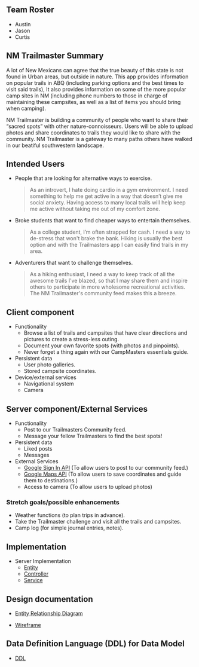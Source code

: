 ## Team Roster
* Austin
* Jason
* Curtis

## NM Trailmaster Summary 

A lot of New Mexicans can agree that the true beauty of this state is not found in Urban areas, but outside in nature. 
This app provides information on popular trails in ABQ (including parking options and the best times to visit said trails), It also provides information on some of the more popular camp sites in NM (including phone numbers to those in charge of maintaining these campsites, as well as a list of items you should bring when camping). 

NM Trailmaster is building a community of people who want to share their “sacred spots” with other nature-connoisseurs. Users will be able to upload photos and share coordinates to trails they would like to share with the community. NM Trailmaster is a gateway to many paths others have walked in our beatiful southwestern landscape.

## Intended Users

* People that are looking for alternative ways to exercise.
	> As an introvert, I hate doing cardio in a gym environment. I need something to help me get active in a way that doesn’t give me social anxiety. Having access to many local trails will help keep me active without taking me out of my comfort zone.
* Broke students that want to find cheaper ways to entertain themselves.
	> As a college student, I’m often strapped for cash. I need a way to de-stress that won't brake the bank. Hiking is usually the best option and with the Trailmasters app I can easily find trails in my area.
* Adventurers that want to challenge themselves.
	> As a hiking enthusiast, I need a way to keep track of all the awesome trails I’ve blazed, so that I may share them and inspire others to participate in more wholesome recreational activities. The NM Trailmaster's community feed makes this a breeze.
 
## Client component

* Functionality 
	* Browse a list of trails and campsites that have clear directions and pictures to create a stress-less outing.
	* Document your own favorite spots (with photos and pinpoints).
	* Never forget a thing again with our CampMasters essentials guide.
* Persistent data 
	* User photo galleries. 
	* Stored campsite coordinates.
* Device/external services
	* Navigational system
	* Camera

## Server component/External Services

* Functionality 
	* Post to our Trailmasters Community feed. 
	* Message your fellow Trailmasters to find the best spots!
* Persistent data
	* Liked posts
	* Messages
* External Services 
    * [Google Sign In API](https://developers.google.com/identity/sign-in/web/sign-in) (To allow users to post to our community feed.)
    * [Google Maps API](https://developers.google.com/maps/documentation/android-sdk/intro) (To allow users to save coordinates and guide them to destinations.)
    * Access to camera (To allow users to upload photos)

### Stretch goals/possible enhancements

* Weather functions (to plan trips in advance).
* Take the Trailmaster challenge and visit all the trails and campsites.
* Camp log (for simple journal entries, notes).

## Implementation 

* Server Implementation
    * [Entity](https://github.com/nm-trailmaster/trailmaster-service/tree/master/src/main/java/edu/cnm/deepdive/trailmasterservice/model/entity)
    * [Controller](https://github.com/nm-trailmaster/trailmaster-service/tree/master/src/main/java/edu/cnm/deepdive/trailmasterservice/controller)
    * [Service](https://github.com/nm-trailmaster/trailmaster-service/tree/master/src/main/java/edu/cnm/deepdive/trailmasterservice/service)

## Design documentation

* [Entity Relationship Diagram](docs/erd.md)

* [Wireframe](docs/wireframe.md)

## Data Definition Language (DDL) for Data Model

* [DDL]( https://github.com/nm-trailmaster/trailmaster-service/blob/master/docs/ddl.md)